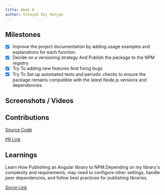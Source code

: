 ```yaml
---
title: Week 6
author: Vinayak Raj Ranjan
---
```


## Milestones
- [x] Improve the project documentation by adding usage examples and explanations for each function.
- [x] Decide on a versioning strategy And Publish the package to the NPM registry 
- [x] Try To adding new features And fixing bugs
- [x] Try To Set up automated tests and periodic checks to ensure the package remains compatible with the latest Node.js versions and dependencies.

## Screenshots / Videos 

## Contributions

[Source Code](https://github.com/sunbird-cb/sb_translate)

[PR Link](https://github.com/sunbird-cb/sb_translate/pull/2)

## Learnings
Learn How Publishing an Angular library to NPM.Depending on my library's complexity and requirements, may need to configure other settings, handle peer dependencies, and follow best practices for publishing libraries.

[Sorce Link](https://indepth.dev/posts/1238/complete-beginner-guide-to-publishing-an-angular-library-to-npm)